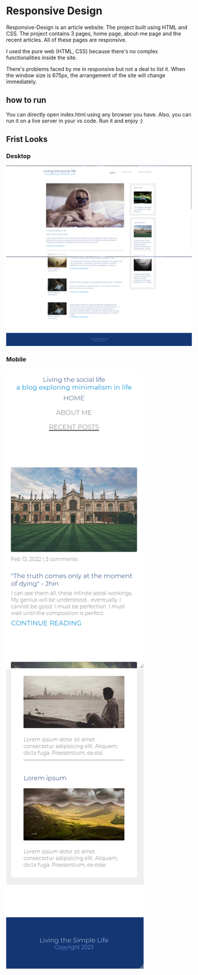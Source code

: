 # Responsive Design 
Responsive-Design is an article website. The project built using HTML and CSS. The project contains 3 pages, home page, about-me page and the recent articles. All of these pages are responsive.

I used the pure web (HTML, CSS) because there's no complex functionalities inside the site. 

There's problems faced by me in responsive but not a deal to list it. When the window size is 675px, the arrangement of the site will change immediately. 

## how to run
You can directly open index.html using any browser you have. Also, you can run it on a live server in your vs code. Run it and enjoy :)
## Frist Looks
### Desktop 

<img src='assets/res1.png' style='width=100%;' />
<img src='assets/res2.png' style='width=100%;' />

### Mobile

<div align="left">
<img src='assets/res3.png' style='width=100%;' />
<img src='assets/res4.png' style='width=100%;' />

</div>

